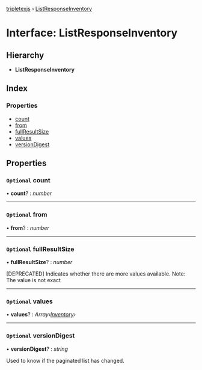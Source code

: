 [tripletexjs](../README.md) › [ListResponseInventory](listresponseinventory.md)

# Interface: ListResponseInventory

## Hierarchy

* **ListResponseInventory**

## Index

### Properties

* [count](listresponseinventory.md#optional-count)
* [from](listresponseinventory.md#optional-from)
* [fullResultSize](listresponseinventory.md#optional-fullresultsize)
* [values](listresponseinventory.md#optional-values)
* [versionDigest](listresponseinventory.md#optional-versiondigest)

## Properties

### `Optional` count

• **count**? : *number*

___

### `Optional` from

• **from**? : *number*

___

### `Optional` fullResultSize

• **fullResultSize**? : *number*

[DEPRECATED] Indicates whether there are more values available. Note: The value is not exact

___

### `Optional` values

• **values**? : *Array‹[Inventory](inventory.md)›*

___

### `Optional` versionDigest

• **versionDigest**? : *string*

Used to know if the paginated list has changed.
